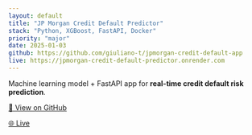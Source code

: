```yaml
---
layout: default
title: "JP Morgan Credit Default Predictor"
stack: "Python, XGBoost, FastAPI, Docker"
priority: "major"
date: 2025-01-03
github: https://github.com/giuliano-t/jpmorgan-credit-default-app
live: https://jpmorgan-credit-default-predictor.onrender.com
---
```


Machine learning model + FastAPI app for **real-time credit default risk prediction**.

[🔗 View on GitHub](https://github.com/giuliano-t/jpmorgan-credit-default-app)

[🌐 Live](https://jpmorgan-credit-default-predictor.onrender.com) 
